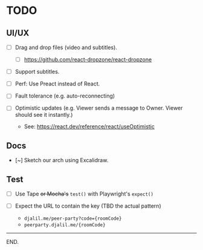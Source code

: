# TODO

## UI/UX

- [ ] Drag and drop files (video and subtitles).
    * [ ] https://github.com/react-dropzone/react-dropzone

- [ ] Support subtitles.

- [ ] Perf: Use Preact instead of React.

- [ ] Fault tolerance (e.g. auto-reconnecting)

- [ ] Optimistic updates (e.g. Viewer sends a message to Owner. Viewer should see it instantly.)
    * See: https://react.dev/reference/react/useOptimistic

## Docs

- [~] Sketch our arch using Excalidraw.


## Test

- [ ] Use Tape ~~or Mocha's~~ `test()` with Playwright's `expect()`

- [ ] Expect the URL to contain the key (TBD the actual pattern)
    * `djalil.me/peer-party?code={roomCode}`
    * `peerparty.djalil.me/{roomCode}`

---

END.
